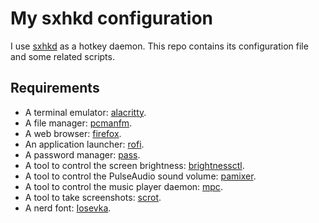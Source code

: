# My sxhkd configuration

I use [sxhkd](https://github.com/baskerville/sxhkd) as a hotkey daemon. This
repo contains its configuration file and some related scripts.

## Requirements

- A terminal emulator: [alacritty](https://github.com/alacritty/alacritty).
- A file manager: [pcmanfm](https://github.com/lxde/pcmanfm).
- A web browser: [firefox](https://www.mozilla.org/en-US/firefox/new).
- An application launcher: [rofi](https://github.com/davatorium/rofi).
- A password manager: [pass](https://www.passwordstore.org).
- A tool to control the screen brightness:
  [brightnessctl](https://github.com/Hummer12007/brightnessctl).
- A tool to control the PulseAudio sound volume:
  [pamixer](https://github.com/cdemoulins/pamixer).
- A tool to control the music player daemon:
  [mpc](https://github.com/MusicPlayerDaemon/mpc).
- A tool to take screenshots: [scrot](https://github.com/dreamer/scrot).
- A nerd font:
  [Iosevka](https://github.com/ryanoasis/nerd-fonts/tree/master/patched-fonts/Iosevka).
